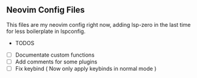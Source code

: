 ## Neovim Config Files

This files are my neovim config right now, adding lsp-zero in the last time for less boilerplate in lspconfig.  

* TODOS
- [ ] Documentate custom functions
- [ ] Add comments for some plugins
- [ ] Fix keybind ( Now only apply keybinds in normal mode )

